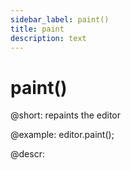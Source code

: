 ```yaml
---
sidebar_label: paint()
title: paint
description: text
---
```


# paint()

@short:
repaints the editor

@example:
editor.paint();

@descr:
